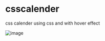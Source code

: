 # csscalender
css calender using css and with hover effect


![image](https://github.com/NavyaVeeram/csscalender/assets/113278607/f7afc79d-2347-42d3-9165-be7179154c7c)
